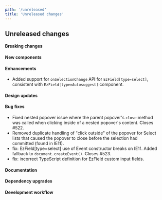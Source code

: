 ```yaml
---
path: '/unreleased'
title: 'Unreleased changes'
---
```


## Unreleased changes

#### Breaking changes

#### New components

#### Enhancements

- Added support for `onSelectionChange` API for `EzField[type=select]`, consistent with `EzField[type=Autosuggest]` component.

#### Design updates

#### Bug fixes

- Fixed nested popover issue where the parent popover's `close` method was called when clicking inside of a nested popover's content. Closes #522.
- Removed duplicate handling of "click outside" of the popover for Select lists that caused the popover to close before the selection had committed (found in IE11).
- fix: EzField[type=select] use of Event constructor breaks on IE11. Added fallback to `document.createEvent()`. Closes #523.
- fix: incorrect TypeScript definition for EzField custom input fields.

#### Documentation

#### Dependency upgrades

#### Development workflow
